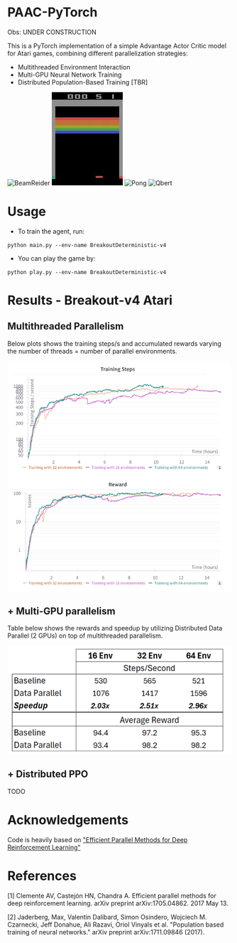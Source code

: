 # PAAC-PyTorch
Obs: UNDER CONSTRUCTION

This is a PyTorch implementation of a simple Advantage Actor Critic model for Atari games, combining different parallelization strategies:
- Multithreaded Environment Interaction
- Multi-GPU Neural Network Training 
- Distributed Population-Based Training [TBR]

![BeamReider](./assets/BeamRider.gif)  ![Breakout](./assets/Breakout.gif)  ![Pong](./assets/Pong.gif)  ![Qbert](./assets/Qbert.gif)

# Usage
- To train the agent, run:

```
python main.py --env-name BreakoutDeterministic-v4
```

- You can play the game by:
```
python play.py --env-name BreakoutDeterministic-v4
```

# Results - Breakout-v4 Atari
## Multithreaded Parallelism

Below plots shows the training steps/s and accumulated rewards varying the number of threads = number of parallel environments. 

![alt text](assets/image.png)

## + Multi-GPU parallelism

Table below shows the rewards and speedup by utilizing Distributed Data Parallel (2 GPUs) on top of multithreaded parallelism.

![alt text](assets/image-2.png)

## + Distributed PPO
TODO

# Acknowledgements
Code is heavily based on ["Efficient Parallel Methods for Deep Reinforcement Learning"](https://arxiv.org/abs/1705.04862)

# References
[1] Clemente AV, Castejón HN, Chandra A. Efficient parallel methods for deep reinforcement learning. arXiv preprint arXiv:1705.04862. 2017 May 13.

[2] Jaderberg, Max, Valentin Dalibard, Simon Osindero, Wojciech M. Czarnecki, Jeff Donahue, Ali Razavi, Oriol Vinyals et al. "Population based training of neural networks." arXiv preprint arXiv:1711.09846 (2017).
